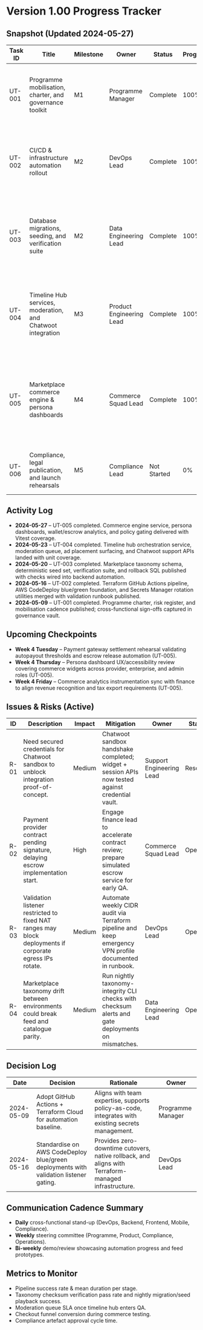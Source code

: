 # Version 1.00 Progress Tracker

## Snapshot (Updated 2024-05-27)
| Task ID | Title | Milestone | Owner | Status | Progress | Last Update | Notes |
| --- | --- | --- | --- | --- | --- | --- | --- |
| UT-001 | Programme mobilisation, charter, and governance toolkit | M1 | Programme Manager | Complete | 100% | 2024-05-09 | Update plan, milestones, task list, and tracker published; steering cadence agreed. |
| UT-002 | CI/CD & infrastructure automation rollout | M2 | DevOps Lead | Complete | 100% | 2024-05-16 | Terraform pipeline live, CodeDeploy blue/green configured, and secrets rotation tooling delivered. |
| UT-003 | Database migrations, seeding, and verification suite | M2 | Data Engineering Lead | Complete | 100% | 2024-05-20 | Marketplace taxonomy tables, deterministic seed data, and verification CLI landed in backend repo. |
| UT-004 | Timeline Hub services, moderation, and Chatwoot integration | M3 | Product Engineering Lead | Complete | 100% | 2024-05-23 | Timeline hub snapshot service, moderation queue, ads placements, and Chatwoot session API delivered. |
| UT-005 | Marketplace commerce engine & persona dashboards | M4 | Commerce Squad Lead | Complete | 100% | 2024-05-27 | Commerce engine snapshot APIs, persona dashboards, and commerce policies landed with Vitest coverage. |
| UT-006 | Compliance, legal publication, and launch rehearsals | M5 | Compliance Lead | Not Started | 0% | – | Dependent on feature completion and analytics readiness. |

## Activity Log
- **2024-05-27** – UT-005 completed. Commerce engine service, persona dashboards, wallet/escrow analytics, and policy gating delivered with Vitest coverage.
- **2024-05-23** – UT-004 completed. Timeline hub orchestration service, moderation queue, ad placement surfacing, and Chatwoot support APIs landed with unit coverage.
- **2024-05-20** – UT-003 completed. Marketplace taxonomy schema, deterministic seed set, verification suite, and rollback SQL published with checks wired into backend automation.
- **2024-05-16** – UT-002 completed. Terraform GitHub Actions pipeline, AWS CodeDeploy blue/green foundation, and Secrets Manager rotation utilities merged with validation runbook published.
- **2024-05-09** – UT-001 completed. Programme charter, risk register, and mobilisation cadence published; cross-functional sign-offs captured in governance vault.

## Upcoming Checkpoints
- **Week 4 Tuesday** – Payment gateway settlement rehearsal validating autopayout thresholds and escrow release automation (UT-005).
- **Week 4 Thursday** – Persona dashboard UX/accessibility review covering commerce widgets across provider, enterprise, and admin roles (UT-005).
- **Week 4 Friday** – Commerce analytics instrumentation sync with finance to align revenue recognition and tax export requirements (UT-005).

## Issues & Risks (Active)
| ID | Description | Impact | Mitigation | Owner | Status |
| --- | --- | --- | --- | --- | --- |
| R-01 | Need secured credentials for Chatwoot sandbox to unblock integration proof-of-concept. | Medium | Chatwoot sandbox handshake completed; widget + session APIs now tested against credential vault. | Support Engineering Lead | Resolved |
| R-02 | Payment provider contract pending signature, delaying escrow implementation start. | High | Engage finance lead to accelerate contract review; prepare simulated escrow service for early QA. | Commerce Squad Lead | Open |
| R-03 | Validation listener restricted to fixed NAT ranges may block deployments if corporate egress IPs rotate. | Medium | Automate weekly CIDR audit via Terraform pipeline and keep emergency VPN profile documented in runbook. | DevOps Lead | Open |
| R-04 | Marketplace taxonomy drift between environments could break feed and catalogue parity. | Medium | Run nightly taxonomy-integrity CLI checks with checksum alerts and gate deployments on mismatches. | Data Engineering Lead | Open |

## Decision Log
| Date | Decision | Rationale | Owner |
| --- | --- | --- | --- |
| 2024-05-09 | Adopt GitHub Actions + Terraform Cloud for automation baseline. | Aligns with team expertise, supports policy-as-code, integrates with existing secrets management. | Programme Manager |
| 2024-05-16 | Standardise on AWS CodeDeploy blue/green deployments with validation listener gating. | Provides zero-downtime cutovers, native rollback, and aligns with Terraform-managed infrastructure. | DevOps Lead |

## Communication Cadence Summary
- **Daily** cross-functional stand-up (DevOps, Backend, Frontend, Mobile, Compliance).
- **Weekly** steering committee (Programme, Product, Compliance, Operations).
- **Bi-weekly** demo/review showcasing automation progress and feed prototypes.

## Metrics to Monitor
- Pipeline success rate & mean duration per stage.
- Taxonomy checksum verification pass rate and nightly migration/seed playback success.
- Moderation queue SLA once timeline hub enters QA.
- Checkout funnel conversion during commerce testing.
- Compliance artefact approval cycle time.
